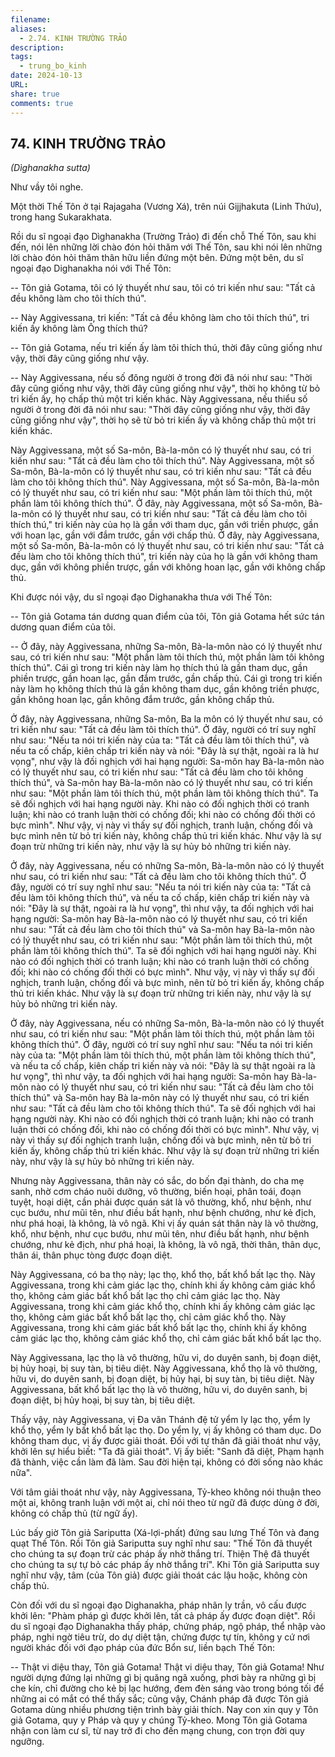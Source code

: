 ```yaml
---
filename: 
aliases:
  - 2.74. KINH TRƯỜNG TRẢO
description: 
tags:
  - trung_bo_kinh
date: 2024-10-13
URL: 
share: true
comments: true
---
```

## 74. KINH TRƯỜNG TRẢO  
_(Dìghanakha sutta)_

Như vầy tôi nghe.

Một thời Thế Tôn ở tại Rajagaha (Vương Xá), trên núi Gijjhakuta (Linh Thứu), trong hang Sukarakhata.

Rồi du sĩ ngoại đạo Dìghanakha (Trường Trảo) đi đến chỗ Thế Tôn, sau khi đến, nói lên những lời chào đón hỏi thăm với Thế Tôn, sau khi nói lên những lời chào đón hỏi thăm thân hữu liền đứng một bên. Ðứng một bên, du sĩ ngoại đạo Dighanakha nói với Thế Tôn:

-- Tôn giả Gotama, tôi có lý thuyết như sau, tôi có tri kiến như sau: "Tất cả đều không làm cho tôi thích thú".

-- Này Aggivessana, tri kiến: "Tất cả đều không làm cho tôi thích thú", tri kiến ấy không làm Ông thích thú?

-- Tôn giả Gotama, nếu tri kiến ấy làm tôi thích thú, thời đây cũng giống như vậy, thời đây cũng giống như vậy.

-- Này Aggivessana, nếu số đông người ở trong đời đã nói như sau: "Thời đây cũng giống như vậy, thời đây cũng giống như vậy", thời họ không từ bỏ tri kiến ấy, họ chấp thủ một tri kiến khác. Này Aggivessana, nếu thiểu số người ở trong đời đã nói như sau: "Thời đây cũng giống như vậy, thời đây cũng giống như vậy", thời họ sẽ từ bỏ tri kiến ấy và không chấp thủ một tri kiến khác.

Này Aggivessana, một số Sa-môn, Bà-la-môn có lý thuyết như sau, có tri kiến như sau: "Tất cả đều làm cho tôi thích thú". Này Aggivessana, một số Sa-môn, Bà-la-môn có lý thuyết như sau, có tri kiến như sau: "Tất cả đều làm cho tôi không thích thú". Này Aggivessana, một số Sa-môn, Bà-la-môn có lý thuyết như sau, có tri kiến như sau: "Một phần làm tôi thích thú, một phần làm tôi không thích thú". Ở đây, này Aggivessana, một số Sa-môn, Bà-la-môn có lý thuyết như sau, có tri kiến như sau: "Tất cả đều làm cho tôi thích thú," tri kiến này của họ là gần với tham dục, gần với triền phược, gần với hoan lạc, gần với đắm trước, gần với chấp thủ. Ở đây, này Aggivessana, một số Sa-môn, Bà-la-môn có lý thuyết như sau, có tri kiến như sau: "Tất cả đều làm cho tôi không thích thú", tri kiến này của họ là gần với không tham dục, gần với không phiền trược, gần với không hoan lạc, gần với không chấp thủ.

Khi được nói vậy, du sĩ ngoại đạo Dighanakha thưa với Thế Tôn:

-- Tôn giả Gotama tán dương quan điểm của tôi, Tôn giả Gotama hết sức tán dương quan điểm của tôi.

-- Ở đây, này Aggivessana, những Sa-môn, Bà-la-môn nào có lý thuyết như sau, có tri kiến như sau: "Một phần làm tôi thích thú, một phần làm tôi không thích thú". Cái gì trong tri kiến này làm họ thích thú là gần tham dục, gần phiền trược, gần hoan lạc, gần đắm trước, gần chấp thủ. Cái gì trong tri kiến này làm họ không thích thú là gần không tham dục, gần không triền phược, gần không hoan lạc, gần không đắm trước, gần không chấp thủ.

Ở đây, này Aggivessana, những Sa-môn, Ba la môn có lý thuyết như sau, có tri kiến như sau: "Tất cả đều làm tôi thích thú". Ở đây, người có trí suy nghĩ như sau: "Nếu ta nói tri kiến này của ta: "Tất cả đều làm tôi thích thú", và nếu ta cố chấp, kiên chấp tri kiến này và nói: "Ðây là sự thật, ngoài ra là hư vọng", như vậy là đối nghịch với hai hạng người: Sa-môn hay Bà-la-môn nào có lý thuyết như sau, có tri kiến như sau: "Tất cả đều làm cho tôi không thích thú", và Sa-môn hay Bà-la-môn nào có lý thuyết như sau, có tri kiến như sau: "Một phần làm tôi thích thú, một phần làm tôi không thích thú". Ta sẽ đối nghịch với hai hạng người này. Khi nào có đối nghịch thời có tranh luận; khi nào có tranh luận thời có chống đối; khi nào có chống đối thời có bực mình". Như vậy, vị này vì thấy sự đối nghịch, tranh luận, chống đối và bực mình nên từ bỏ tri kiến này, không chấp thủ tri kiến khác. Như vậy là sự đoạn trừ những tri kiến này, như vậy là sự hủy bỏ những tri kiến này.

Ở đây, này Aggivessana, nếu có những Sa-môn, Bà-la-môn nào có lý thuyết như sau, có tri kiến như sau: "Tất cả đều làm cho tôi không thích thú". Ở đây, người có trí suy nghĩ như sau: "Nếu ta nói tri kiến này của ta: "Tất cả đều làm tôi không thích thú", và nếu ta cố chấp, kiên chấp tri kiến này và nói: "Ðây là sự thật, ngoài ra là hư vọng", thì như vậy, ta đối nghịch với hai hạng người: Sa-môn hay Bà-la-môn nào có lý thuyết như sau, có tri kiến như sau: "Tất cả đều làm cho tôi thích thú" và Sa-môn hay Bà-la-môn nào có lý thuyết như sau, có tri kiến như sau: "Một phần làm tôi thích thú, một phần làm tôi không thích thú". Ta sẽ đối nghịch với hai hạng người này. Khi nào có đối nghịch thời có tranh luận; khi nào có tranh luận thời có chống đối; khi nào có chống đối thời có bực mình". Như vậy, vị này vì thấy sự đối nghịch, tranh luận, chống đối và bực mình, nên từ bỏ tri kiến ấy, không chấp thủ tri kiến khác. Như vậy là sự đoạn trừ những tri kiến này, như vậy là sự hủy bỏ những tri kiến này.

Ở đây, này Aggivessana, nếu có những Sa-môn, Bà-la-môn nào có lý thuyết như sau, có tri kiến như sau: "Một phần làm tôi thích thú, một phần làm tôi không thích thú". Ở đây, người có trí suy nghĩ như sau: "Nếu ta nói tri kiến này của ta: "Một phần làm tôi thích thú, một phần làm tôi không thích thú", và nếu ta cố chấp, kiên chấp tri kiến này và nói: "Ðây là sự thật ngoài ra là hư vọng", thì như vậy, ta đối nghịch với hai hạng người: Sa-môn hay Bà-la-môn nào có lý thuyết như sau, có tri kiến như sau: "Tất cả đều làm cho tôi thích thú" và Sa-môn hay Bà la-môn này có lý thuyết như sau, có tri kiến như sau: "Tất cả đều làm cho tôi không thích thú". Ta sẽ đối nghịch với hai hạng người này. Khi nào có đối nghịch thời có tranh luận; khi nào có tranh luận thời có chống đối, khi nào có chống đối thời có bực mình". Như vậy, vị này vì thấy sự đối nghịch tranh luận, chống đối và bực mình, nên từ bỏ tri kiến ấy, không chấp thủ tri kiến khác. Như vậy là sự đoạn trừ những tri kiến này, như vậy là sự hủy bỏ những tri kiến này.

Nhưng này Aggivessana, thân này có sắc, do bốn đại thành, do cha mẹ sanh, nhờ cơm cháo nuôi dưỡng, vô thường, biến hoại, phân toái, đoạn tuyệt, hoại diệt, cần phải được quán sát là vô thường, khổ, như bệnh, như cục bướu, như mũi tên, như điều bất hạnh, như bệnh chướng, như kẻ địch, như phá hoại, là không, là vô ngã. Khi vị ấy quán sát thân này là vô thường, khổ, như bệnh, như cục bướu, như mũi tên, như điều bất hạnh, như bệnh chướng, như kẻ địch, như phá hoại, là không, là vô ngã, thời thân, thân dục, thân ái, thân phục tòng được đoạn diệt.

Này Aggivessana, có ba thọ này; lạc thọ, khổ thọ, bất khổ bất lạc thọ. Này Aggivessana, trong khi cảm giác lạc thọ, chính khi ấy không cảm giác khổ thọ, không cảm giác bất khổ bất lạc thọ chỉ cảm giác lạc thọ. Này Aggivessana, trong khi cảm giác khổ thọ, chính khi ấy không cảm giác lạc thọ, không cảm giác bất khổ bất lạc thọ, chỉ cảm giác khổ thọ. Này Aggivessana, trong khi cảm giác bất khổ bất lạc thọ, chính khi ấy không cảm giác lạc thọ, không cảm giác khổ thọ, chỉ cảm giác bất khổ bất lạc thọ.

Này Aggivessana, lạc thọ là vô thường, hữu vi, do duyên sanh, bị đoạn diệt, bị hủy hoại, bị suy tàn, bị tiêu diệt. Này Aggivessana, khổ thọ là vô thường, hữu vi, do duyên sanh, bị đoạn diệt, bị hủy hại, bị suy tàn, bị tiêu diệt. Này Aggivessana, bất khổ bất lạc thọ là vô thường, hữu vi, do duyên sanh, bị đoạn diệt, bị hủy hoại, bị suy tàn, bị tiêu diệt.

Thấy vậy, này Aggivessana, vị Ða văn Thánh đệ tử yểm ly lạc thọ, yểm ly khổ thọ, yểm ly bất khổ bất lạc thọ. Do yểm ly, vị ấy không có tham dục. Do không tham dục, vị ấy được giải thoát. Ðối với tự thân đã giải thoát như vậy, khởi lên sự hiểu biết: "Ta đã giải thoát". Vị ấy biết: "Sanh đã diệt, Phạm hạnh đã thành, việc cần làm đã làm. Sau đời hiện tại, không có đời sống nào khác nữa".

Với tâm giải thoát như vậy, này Aggivessana, Tỷ-kheo không nói thuận theo một ai, không tranh luận với một ai, chỉ nói theo từ ngữ đã được dùng ở đời, không có chấp thủ (từ ngữ ấy).

Lúc bấy giờ Tôn giả Sariputta (Xá-lợi-phất) đứng sau lưng Thế Tôn và đang quạt Thế Tôn. Rồi Tôn giả Sariputta suy nghĩ như sau: "Thế Tôn đã thuyết cho chúng ta sự đoạn trừ các pháp ấy nhờ thắng trí. Thiện Thệ đã thuyết cho chúng ta sự tự bỏ các pháp ấy nhờ thắng trí". Khi Tôn giả Sariputta suy nghĩ như vậy, tâm (của Tôn giả) được giải thoát các lậu hoặc, không còn chấp thủ.

Còn đối với du sĩ ngoại đạo Dighanakha, pháp nhãn ly trần, vô cấu được khởi lên: "Phàm pháp gì được khởi lên, tất cả pháp ấy được đoạn diệt". Rồi du sĩ ngoại đạo Dighanakha thấy pháp, chứng pháp, ngộ pháp, thể nhập vào pháp, nghi ngờ tiêu trừ, do dự diệt tận, chứng được tự tín, không y cứ nơi người khác đối với đạo pháp của đức Bổn sư, liền bạch Thế Tôn:

-- Thật vi diệu thay, Tôn giả Gotama! Thật vi diệu thay, Tôn giả Gotama! Như người dựng đứng lại những gì bị quăng ngã xuống, phơi bày ra những gì bị che kín, chỉ đường cho kẻ bị lạc hướng, đem đèn sáng vào trong bóng tối để những ai có mắt có thể thấy sắc; cũng vậy, Chánh pháp đã được Tôn giả Gotama dùng nhiều phương tiện trình bày giải thích. Nay con xin quy y Tôn giả Gotama, quy y Pháp và quy y chúng Tỷ-kheo. Mong Tôn giả Gotama nhận con làm cư sĩ, từ nay trở đi cho đến mạng chung, con trọn đời quy ngưỡng.